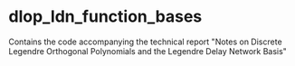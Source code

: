 # dlop_ldn_function_bases
Contains the code accompanying the technical report "Notes on Discrete Legendre Orthogonal Polynomials and the Legendre Delay Network Basis"
